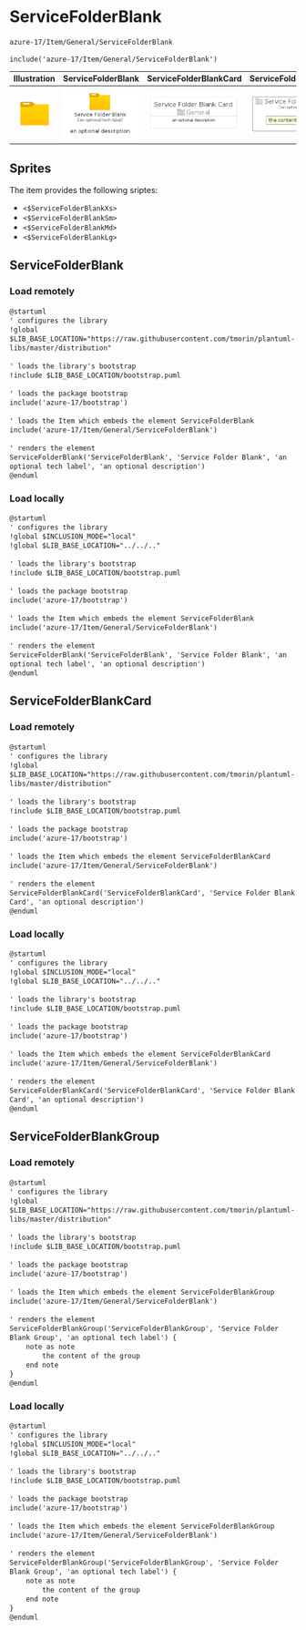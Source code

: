 # ServiceFolderBlank


```text
azure-17/Item/General/ServiceFolderBlank
```

```text
include('azure-17/Item/General/ServiceFolderBlank')
```



| Illustration | ServiceFolderBlank | ServiceFolderBlankCard | ServiceFolderBlankGroup |
| :---: | :---: | :---: | :---: |
| ![illustration for Illustration](../../../azure-17/Item/General/ServiceFolderBlank.png) | ![illustration for ServiceFolderBlank](../../../azure-17/Item/General/ServiceFolderBlank.Local.png) | ![illustration for ServiceFolderBlankCard](../../../azure-17/Item/General/ServiceFolderBlankCard.Local.png) | ![illustration for ServiceFolderBlankGroup](../../../azure-17/Item/General/ServiceFolderBlankGroup.Local.png) |



## Sprites
The item provides the following sriptes:

- `<$ServiceFolderBlankXs>`
- `<$ServiceFolderBlankSm>`
- `<$ServiceFolderBlankMd>`
- `<$ServiceFolderBlankLg>`





## ServiceFolderBlank

### Load remotely
```plantuml
@startuml
' configures the library
!global $LIB_BASE_LOCATION="https://raw.githubusercontent.com/tmorin/plantuml-libs/master/distribution"

' loads the library's bootstrap
!include $LIB_BASE_LOCATION/bootstrap.puml

' loads the package bootstrap
include('azure-17/bootstrap')

' loads the Item which embeds the element ServiceFolderBlank
include('azure-17/Item/General/ServiceFolderBlank')

' renders the element
ServiceFolderBlank('ServiceFolderBlank', 'Service Folder Blank', 'an optional tech label', 'an optional description')
@enduml
```

### Load locally
```plantuml
@startuml
' configures the library
!global $INCLUSION_MODE="local"
!global $LIB_BASE_LOCATION="../../.."

' loads the library's bootstrap
!include $LIB_BASE_LOCATION/bootstrap.puml

' loads the package bootstrap
include('azure-17/bootstrap')

' loads the Item which embeds the element ServiceFolderBlank
include('azure-17/Item/General/ServiceFolderBlank')

' renders the element
ServiceFolderBlank('ServiceFolderBlank', 'Service Folder Blank', 'an optional tech label', 'an optional description')
@enduml
```

## ServiceFolderBlankCard

### Load remotely
```plantuml
@startuml
' configures the library
!global $LIB_BASE_LOCATION="https://raw.githubusercontent.com/tmorin/plantuml-libs/master/distribution"

' loads the library's bootstrap
!include $LIB_BASE_LOCATION/bootstrap.puml

' loads the package bootstrap
include('azure-17/bootstrap')

' loads the Item which embeds the element ServiceFolderBlankCard
include('azure-17/Item/General/ServiceFolderBlank')

' renders the element
ServiceFolderBlankCard('ServiceFolderBlankCard', 'Service Folder Blank Card', 'an optional description')
@enduml
```

### Load locally
```plantuml
@startuml
' configures the library
!global $INCLUSION_MODE="local"
!global $LIB_BASE_LOCATION="../../.."

' loads the library's bootstrap
!include $LIB_BASE_LOCATION/bootstrap.puml

' loads the package bootstrap
include('azure-17/bootstrap')

' loads the Item which embeds the element ServiceFolderBlankCard
include('azure-17/Item/General/ServiceFolderBlank')

' renders the element
ServiceFolderBlankCard('ServiceFolderBlankCard', 'Service Folder Blank Card', 'an optional description')
@enduml
```

## ServiceFolderBlankGroup

### Load remotely
```plantuml
@startuml
' configures the library
!global $LIB_BASE_LOCATION="https://raw.githubusercontent.com/tmorin/plantuml-libs/master/distribution"

' loads the library's bootstrap
!include $LIB_BASE_LOCATION/bootstrap.puml

' loads the package bootstrap
include('azure-17/bootstrap')

' loads the Item which embeds the element ServiceFolderBlankGroup
include('azure-17/Item/General/ServiceFolderBlank')

' renders the element
ServiceFolderBlankGroup('ServiceFolderBlankGroup', 'Service Folder Blank Group', 'an optional tech label') {
    note as note
        the content of the group
    end note
}
@enduml
```

### Load locally
```plantuml
@startuml
' configures the library
!global $INCLUSION_MODE="local"
!global $LIB_BASE_LOCATION="../../.."

' loads the library's bootstrap
!include $LIB_BASE_LOCATION/bootstrap.puml

' loads the package bootstrap
include('azure-17/bootstrap')

' loads the Item which embeds the element ServiceFolderBlankGroup
include('azure-17/Item/General/ServiceFolderBlank')

' renders the element
ServiceFolderBlankGroup('ServiceFolderBlankGroup', 'Service Folder Blank Group', 'an optional tech label') {
    note as note
        the content of the group
    end note
}
@enduml
```

